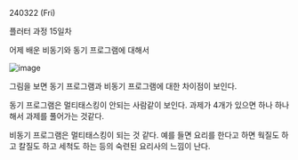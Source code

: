 240322 (Fri)

플러터 과정 15일차

어제 배운 비동기와 동기 프로그램에 대해서

![image](https://github.com/BAUu/TIL/assets/44741680/76148f6f-4a31-46fd-b37f-74da8916ad8b)

그림을 보면 동기 프로그램과 비동기 프로그램에 대한 차이점이 보인다.

동기 프로그램은 멀티태스킹이 안되는 사람같이 보인다. 과제가 4개가 있으면 하나 하나 해서 과제를 풀어가는 것같다.

비동기 프로그램은 멀티태스킹이 되는 것 같다. 예를 들면 요리를 한다고 하면 웍질도 하고 칼질도 하고 세척도 하는 등의 숙련된 요리사의 느낌이 난다.

